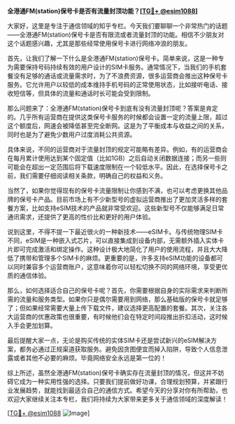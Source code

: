 **全港通FM(station)保号卡是否有流量封顶功能？[[TG💪+ @esim1088](https://t.me/s/esim1088)]**

大家好，这里是专注于通信领域的知乎专栏。今天我们要聊聊一个非常热门的话题——全港通FM(station)保号卡是否有限流或者流量封顶的功能。相信不少朋友对这个话题感兴趣，尤其是那些经常使用保号卡进行网络冲浪的朋友。

首先，让我们了解一下什么是全港通FM(station)保号卡。简单来说，这是一种专为需要保持号码持续有效的用户设计的SIM卡服务。通常情况下，当我们的手机套餐没有足够的通话或流量需求时，为了不浪费资源，很多运营商会推出这种保号卡服务。它允许用户以较低的成本维持手机号码的正常使用状态，比如接听电话、接收短信等，但具体的流量和通话时长可能会受到限制。

那么问题来了：全港通FM(station)保号卡到底有没有流量封顶呢？答案是肯定的。几乎所有运营商在提供这类保号卡服务的时候都会设置一定的流量上限，超过这个额度后，网速会被降低甚至完全断网。这是为了平衡成本与收益之间的关系，同时也是为了避免少数用户过度消耗公共资源。

具体来说，不同的运营商对于流量封顶的规定可能略有差异。例如，有的运营商会在每月累计使用达到某个固定值（比如1GB）之后自动关闭数据连接；而另一些则可能会在超出一定范围后将下载速度限制在一个较低水平。因此，在选择保号卡之前，我们需要仔细阅读相关条款，明确自己的权益和义务。

当然了，如果你觉得现有的保号卡流量限制让你感到不满，也可以考虑更换其他品牌的保号卡产品。目前市场上有不少新型号的虚拟运营商推出了更加灵活多样的套餐方案，比如支持eSIM技术的产品就非常受欢迎。这些新型号不仅能够满足日常通讯需求，还提供了更高的性价比和更好的用户体验。

说到这里，不得不提一下最近很火的一种新技术——eSIM卡。与传统物理SIM卡不同，eSIM是一种嵌入式芯片，可以直接集成到设备内部，无需额外插入实体卡片即可完成激活和绑定操作。这种设计极大地简化了用户的使用流程，并且大大降低了携带和管理多个SIM卡的麻烦。更重要的是，许多支持eSIM功能的设备都可以同时兼容多个运营商账户，这意味着你可以轻松切换不同的网络环境，享受更优质的通信体验。

那么，如何选择适合自己的保号卡呢？首先，你需要根据自身的实际需求来判断所需的流量和服务类型。如果你只是偶尔需要用到网络，那么基础版的保号卡就足够了；但如果经常需要大量上传下载文件，建议选择更高配置的套餐。其次，关注各大运营商的优惠政策也很重要，有时候他们会在特定时间段推出折扣活动，这时候入手会更加划算。

最后提醒大家一点，无论是购买传统的实体SIM卡还是尝试新兴的eSIM解决方案，都务必通过正规渠道获取服务。避免因贪图便宜而掉入陷阱，导致个人信息泄露或者其他不必要的麻烦。毕竟网络安全永远是第一位的！

综上所述，虽然全港通FM(station)保号卡确实存在流量封顶的情况，但这并不妨碍它成为一种实用性强的选择。只要我们提前做好功课，合理规划预算，并紧跟行业发展趋势，就能找到最适合自己的通信方式。希望今天的分享对你有所帮助，也欢迎大家继续关注本专栏，我们将持续为大家带来更多关于通信领域的深度解读！

[[TG💪+ @esim1088](https://t.me/s/esim1088) ![Image](https://i.postimg.cc/4NQfJmqS/Snipaste-2025-05-13-00-14-12.png)]
